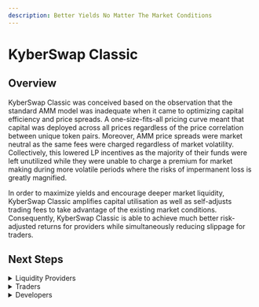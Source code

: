 ```yaml
---
description: Better Yields No Matter The Market Conditions
---
```


# KyberSwap Classic

## Overview

KyberSwap Classic was conceived based on the observation that the standard AMM model was inadequate when it came to optimizing capital efficiency and price spreads. A one-size-fits-all pricing curve meant that capital was deployed across all prices regardless of the price correlation between unique token pairs. Moreover, AMM price spreads were market neutral as the same fees were charged regardless of market volatility. Collectively, this lowered LP incentives as the majority of their funds were left unutilized while they were unable to charge a premium for market making during more volatile periods where the risks of impermanent loss is greatly magnified.

In order to maximize yields and encourage deeper market liquidity, KyberSwap Classic amplifies capital utilisation as well as self-adjusts trading fees to take advantage of the existing market conditions. Consequently, KyberSwap Classic is able to achieve much better risk-adjusted returns for providers while simultaneously reducing slippage for traders.

## Next Steps

<details>

<summary>Liquidity Providers</summary>

* [Learn how yields are amplified](concepts/dynamic-pricing-curves.md)
* [Discover how dynamic fees offset impermanent loss](concepts/flexible-fee-adjustment.md)
* [Create your own Classic pool](user-guides/classic-pool-creation.md)
* [Contribute liquidity to an existing Classic pool](user-guides/add-liquidity-to-an-existing-classic-pool.md)
* [Receive additional rewards by yield farming on Classic](user-guides/yield-farming-on-classic.md)

</details>

<details>

<summary>Traders</summary>

* [Learn how to take advantage of lower fees](concepts/flexible-fee-adjustment.md)
* [Get superior rates via the integrated KyberSwap Aggregator](broken-reference)

</details>

<details>

<summary>Developers</summary>

* [Explore key Classic concepts](concepts/)
* [Execute a swap against Classic pools](developer-guides/execute-a-classic-swap.md)
* [Provide liquidity to Classic pools](developer-guides/providing-liquidity-to-classic-pools.md)
* [Implement a flash swap on Classic](developer-guides/flash-swap-on-classic.md)
* [View Classic contract code and addresses](contracts/)

</details>

